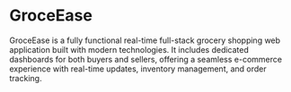 # GroceEase
GroceEase is a fully functional real-time full-stack grocery shopping web application built with modern technologies. It includes dedicated dashboards for both buyers and sellers, offering a seamless e-commerce experience with real-time updates, inventory management, and order tracking.

